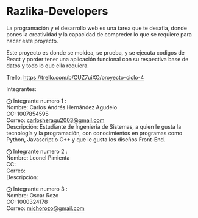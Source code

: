 # Razlika-Developers
La programación y el desarrollo web es una tarea que te desafia, donde pones la creatividad
y la capacidad de compreder lo que se requiere para hacer este proyecto.

Este proyecto es donde se moldea, se prueba, y se ejecuta codigos de React y porder tener 
una aplicación funcional con su respectiva base de datos y todo lo que ella requiera.

Trello: https://trello.com/b/CUZ7uiXO/proyecto-ciclo-4

Integrantes:

⨀ Integrante numero 1 : <br />
Nombre: Carlos Andrés Hernández Agudelo <br />
CC: 1007854595 <br />
Correo: carlosheragu2003@gmail.com <br />
Descripción: Estudiante de Ingeniería de Sistemas, a quien le gusta la tecnología y la programación, con conocimientos en programas como Python, Javascript o C++ y que le gusta los diseños Front-End. <br />

⨀ Integrante numero 2 : <br />
Nombre: Leonel Pimienta <br />
CC:  <br />
Correo:  <br />
Descripción:  <br />

⨀ Integrante numero 3 : <br />
Nombre: Oscar Rozo <br />
CC: 1000324178 <br />
Correo: michorozo@gmail.com <br />
